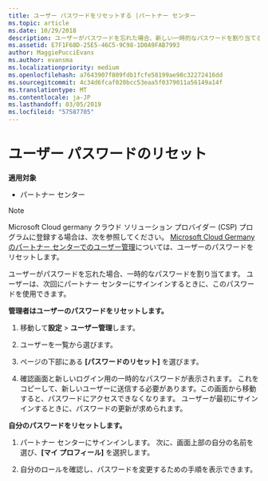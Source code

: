 ```yaml
---
title: ユーザー パスワードをリセットする |パートナー センター
ms.topic: article
ms.date: 10/29/2018
description: ユーザーがパスワードを忘れた場合、新しい一時的なパスワードを割り当てることができます。 ユーザーは、次回にパートナー センターにサインインするときに、このパスワードを使用できます。
ms.assetid: E7F1F68D-25E5-46C5-9C98-1D0A9FAB7993
author: MaggiePucciEvans
ms.author: evansma
ms.localizationpriority: medium
ms.openlocfilehash: a7643907f809fdb1fcfe58199ae98c32272416dd
ms.sourcegitcommit: 4c34d6fcaf020bcc53eaa5f0379011a56149a14f
ms.translationtype: MT
ms.contentlocale: ja-JP
ms.lasthandoff: 03/05/2019
ms.locfileid: "57587705"
---
```

# <a name="reset-a-user-password"></a>ユーザー パスワードのリセット

**適用対象**

-  パートナー センター
   
> [!NOTE]  
>  Microsoft Cloud germany クラウド ソリューション プロバイダー (CSP) プログラムに登録する場合は、次を参照してください。 [Microsoft Cloud Germany のパートナー センターでのユーザー管理](user-management-in-partner-center-for-microsoft-cloud-germany.md)については、ユーザーのパスワードをリセットします。

ユーザーがパスワードを忘れた場合、一時的なパスワードを割り当てます。 ユーザーは、次回にパートナー センターにサインインするときに、このパスワードを使用できます。

**管理者はユーザーのパスワードをリセットします。**

1.  移動して**設定** &gt; **ユーザー管理**します。
2.  ユーザーを一覧から選びます。

3.  ページの下部にある **[パスワードのリセット]** を選びます。

4.  確認画面と新しいログイン用の一時的なパスワードが表示されます。 これをコピーして、新しいユーザーに送信する必要があります。この画面から移動すると、パスワードにアクセスできなくなります。 ユーザーが最初にサインインするときに、パスワードの更新が求められます。

**自分のパスワードをリセットします。**

1.  パートナー センターにサインインします。 次に、画面上部の自分の名前を選び、**[マイ プロフィール]** を選択します。

2.  自分のロールを確認し、パスワードを変更するための手順を表示できます。

 

 



